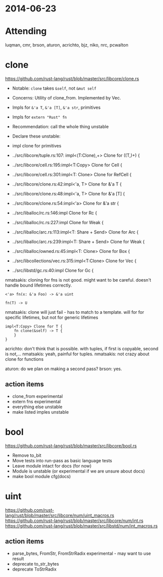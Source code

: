 # 2014-06-23

# Attending

luqman, cmr, brson, aturon, acrichto, bjz, niko, nrc, pcwalton

# clone

https://github.com/rust-lang/rust/blob/master/src/libcore/clone.rs

- Notable: `clone` takes `&self`, not `&mut self`
- Concerns: Utility of clone_from. Implemented by Vec.
- Impls for `&'a T`, `&'a [T]`, `&'a str`, primitives
- Impls for `extern "Rust" fn`
- Recommendation: call the whole thing unstable

- Declare these unstable:

- impl clone for primitives
- ../src/libcore/tuple.rs:107:            impl<$($T:Clone),+> Clone for ($($T,)+) {
- ../src/libcore/cell.rs:195:impl<T:Copy> Clone for Cell<T> {
- ../src/libcore/cell.rs:301:impl<T: Clone> Clone for RefCell<T> {
- ../src/libcore/clone.rs:42:impl<'a, T> Clone for &'a T {
- ../src/libcore/clone.rs:48:impl<'a, T> Clone for &'a [T] {
- ../src/libcore/clone.rs:54:impl<'a> Clone for &'a str {
- ../src/liballoc/rc.rs:146:impl<T> Clone for Rc<T> {
- ../src/liballoc/rc.rs:227:impl<T> Clone for Weak<T> {
- ../src/liballoc/arc.rs:113:impl<T: Share + Send> Clone for Arc<T> {
- ../src/liballoc/arc.rs:239:impl<T: Share + Send> Clone for Weak<T> {
- ../src/liballoc/owned.rs:45:impl<T: Clone> Clone for Box<T> {
- ../src/libcollections/vec.rs:315:impl<T:Clone> Clone for Vec<T> {
- ../src/libstd/gc.rs:40:impl<T> Clone for Gc<T> {

nmatsakis: cloning for fns is not good. might want to be careful. doesn't handle bound lifetimes correctly. 

```
<'a> fn(x: &'a Foo) -> &'a uint

fn(T) -> U
```

nmatsakis: clone will just fail - has to match to a template. will for for specific lifetimes, but not for generic lifetimes

```
impl<T:Copy> Clone for T {
    fn clone(&self) -> T {
    }
}
```

acrichto: don't think that is possible. with tuples, if first is copyable, second is not,...
nmatsakis: yeah, painful for tuples.
nmatsakis: not crazy about clone for functions

aturon: do we plan on making a second pass?
brson: yes.

## action items

- clone_from experimental
- extern fns experimental
- everything else unstable
- make listed imples unstable

# bool

https://github.com/rust-lang/rust/blob/master/src/libcore/bool.rs

- Remove to_bit
- Move tests into run-pass as basic language tests
- Leave module intact for docs (for now)
- Module is unstable (or experimental if we are unsure about docs)
- make bool module cfg(docs)

# uint

https://github.com/rust-lang/rust/blob/master/src/libcore/num/uint_macros.rs
https://github.com/rust-lang/rust/blob/master/src/libcore/num/int.rs
https://github.com/rust-lang/rust/blob/master/src/libstd/num/int_macros.rs


## action items

- parse_bytes, FromStr, FromStrRadix experimental - may want to use result
- deprecate to_str_bytes
- deprecate ToStrRadix
